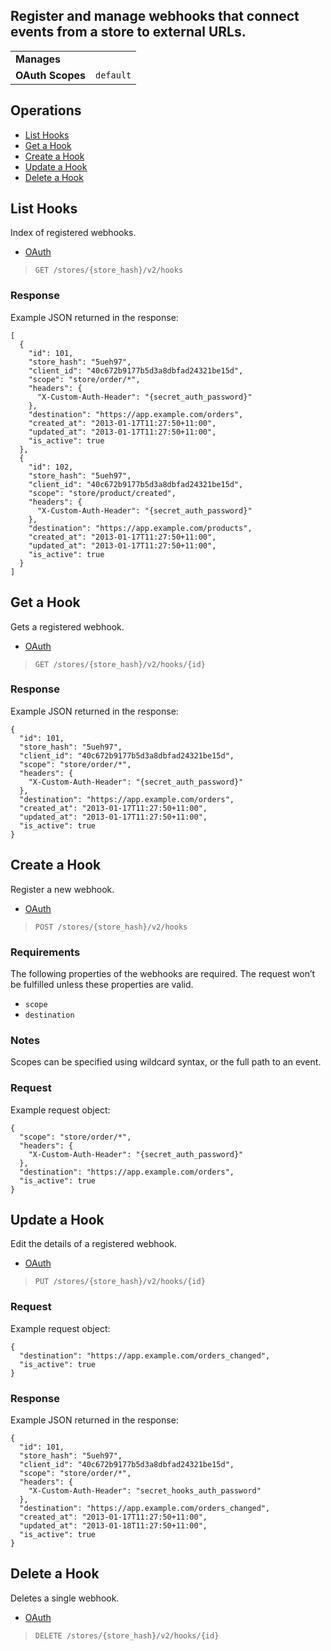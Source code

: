 ## Register and manage webhooks that connect events from a store to external URLs.

|||
|---|---|
| **Manages** |
| **OAuth Scopes** | `default`

## Operations

*   [List Hooks](#list-hooks)
*   [Get a Hook](#get-a-hook)
*   [Create a Hook](#create-a-hook)
*   [Update a Hook](#update-a-hook)
*   [Delete a Hook](#delete-a-hook)

## List Hooks

Index of registered webhooks.


*   [OAuth](#list-hooks-oauth)
>`GET /stores/{store_hash}/v2/hooks`</div>


### Response

Example JSON returned in the response:

```
[
  {
    "id": 101,
    "store_hash": "5ueh97",
    "client_id": "40c672b9177b5d3a8dbfad24321be15d",
    "scope": "store/order/*",
    "headers": {
      "X-Custom-Auth-Header": "{secret_auth_password}"
    },
    "destination": "https://app.example.com/orders",
    "created_at": "2013-01-17T11:27:50+11:00",
    "updated_at": "2013-01-17T11:27:50+11:00",
    "is_active": true
  },
  {
    "id": 102,
    "store_hash": "5ueh97",
    "client_id": "40c672b9177b5d3a8dbfad24321be15d",
    "scope": "store/product/created",
    "headers": {
      "X-Custom-Auth-Header": "{secret_auth_password}"
    },
    "destination": "https://app.example.com/products",
    "created_at": "2013-01-17T11:27:50+11:00",
    "updated_at": "2013-01-17T11:27:50+11:00",
    "is_active": true
  }
]
```

## Get a Hook

Gets a registered webhook.

*   [OAuth](#get-a-hook-oauth)
>`GET /stores/{store_hash}/v2/hooks/{id}`</div>


### Response

Example JSON returned in the response:

```
{
  "id": 101,
  "store_hash": "5ueh97",
  "client_id": "40c672b9177b5d3a8dbfad24321be15d",
  "scope": "store/order/*",
  "headers": {
    "X-Custom-Auth-Header": "{secret_auth_password}"
  },
  "destination": "https://app.example.com/orders",
  "created_at": "2013-01-17T11:27:50+11:00",
  "updated_at": "2013-01-17T11:27:50+11:00",
  "is_active": true
}
```

## Create a Hook

Register a new webhook.


*   [OAuth](#create-a-hook-oauth)
>`POST /stores/{store_hash}/v2/hooks`</div>

### Requirements

The following properties of the webhooks are required. The request won’t be fulfilled unless these properties are valid.

*   `scope`
*   `destination`

### Notes

Scopes can be specified using wildcard syntax, or the full path to an event.

### Request

Example request object:

```
{
  "scope": "store/order/*",
  "headers": {
    "X-Custom-Auth-Header": "{secret_auth_password}"
  },
  "destination": "https://app.example.com/orders",
  "is_active": true
}
```

## Update a Hook

Edit the details of a registered webhook.


*   [OAuth](#update-a-hook-oauth)
>`PUT /stores/{store_hash}/v2/hooks/{id}`</div>

</div>

### Request

Example request object:

```
{
  "destination": "https://app.example.com/orders_changed",
  "is_active": true
}
```

### Response

Example JSON returned in the response:

```
{
  "id": 101,
  "store_hash": "5ueh97",
  "client_id": "40c672b9177b5d3a8dbfad24321be15d",
  "scope": "store/order/*",
  "headers": {
    "X-Custom-Auth-Header": "secret_hooks_auth_password"
  },
  "destination": "https://app.example.com/orders_changed",
  "created_at": "2013-01-17T11:27:50+11:00",
  "updated_at": "2013-01-18T11:27:50+11:00",
  "is_active": true
}
```

## Delete a Hook

Deletes a single webhook.

*   [OAuth](#delete-a-hook-oauth)
>`DELETE /stores/{store_hash}/v2/hooks/{id}`</div>
